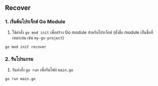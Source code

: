 ## Recover

### 1. เริ่มต้นโปรเจ็กต์ Go Module
1. ใช้คำสั่ง `go mod init` เพื่อสร้าง Go module สำหรับโปรเจ็กต์ (ตั้งชื่อ module เป็นชื่อที่เหมาะสม เช่น `my-go-project`)
```bash
go mod init recover
```

### 2. รันโปรแกรม
1. รันคำสั่ง `go run` เพื่อรันไฟล์ `main.go`
```bash
go run main.go
```